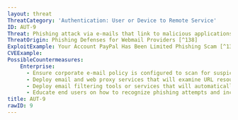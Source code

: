 ```yaml
---
layout: threat
ThreatCategory: 'Authentication: User or Device to Remote Service'
ID: AUT-9
Threat: Phishing attack via e-mails that link to malicious applications or websites that captures credentials
ThreatOrigin: Phishing Defenses for Webmail Providers [^138]
ExploitExample: Your Account PayPal Has Been Limited Phishing Scam [^139]
CVEExample:
PossibleCountermeasures:
    Enterprise:
      - Ensure corporate e-mail policy is configured to scan for suspicious files, executables, or attachments, and segregate such emails to increase end-user awareness of their potential to contain malicious content.
      - Deploy email and web proxy services that will examine URL resources for malicious content, and if any is found, prevent delivery of the message to the intended recipient.
      - Deploy email filtering tools or services that will automatically remove detected URLs from the body of emails from untrusted domains.
      - Educate end users on how to recognize phishing attempts and increase their awareness of techniques to browse safely from mobile devices, such as tap-and-hold on a hyperlink to examine its associated URL.
title: AUT-9
rawID: 9
---
```


